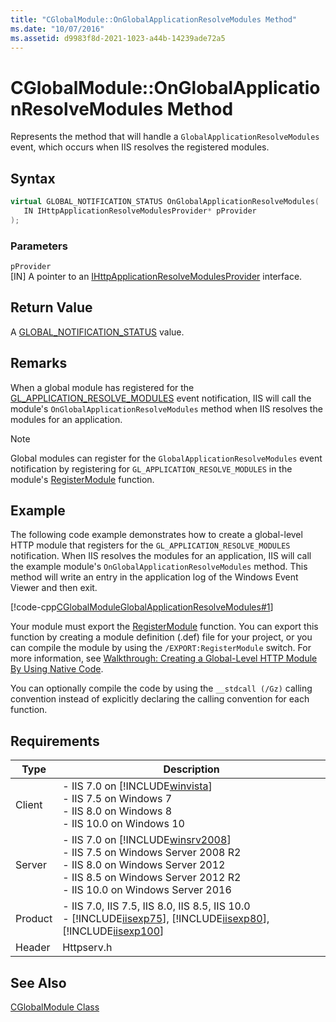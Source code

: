 ```yaml
---
title: "CGlobalModule::OnGlobalApplicationResolveModules Method"
ms.date: "10/07/2016"
ms.assetid: d9983f8d-2021-1023-a44b-14239ade72a5
---
```

# CGlobalModule::OnGlobalApplicationResolveModules Method
Represents the method that will handle a `GlobalApplicationResolveModules` event, which occurs when IIS resolves the registered modules.  
  
## Syntax  
  
```cpp  
virtual GLOBAL_NOTIFICATION_STATUS OnGlobalApplicationResolveModules(  
   IN IHttpApplicationResolveModulesProvider* pProvider  
);  
```  
  
### Parameters  
 `pProvider`  
 [IN] A pointer to an [IHttpApplicationResolveModulesProvider](../../web-development-reference/native-code-api-reference/ihttpapplicationresolvemodulesprovider-interface.md) interface.  
  
## Return Value  
 A [GLOBAL_NOTIFICATION_STATUS](../../web-development-reference/native-code-api-reference/global-notification-status-enumeration.md) value.  
  
## Remarks  
 When a global module has registered for the [GL_APPLICATION_RESOLVE_MODULES](../../web-development-reference/native-code-api-reference/request-processing-constants.md) event notification, IIS will call the module's `OnGlobalApplicationResolveModules` method when IIS resolves the modules for an application.  
  
> [!NOTE]
>  Global modules can register for the `GlobalApplicationResolveModules` event notification by registering for `GL_APPLICATION_RESOLVE_MODULES` in the module's [RegisterModule](../../web-development-reference/native-code-api-reference/pfn-registermodule-function.md) function.  
  
## Example  
 The following code example demonstrates how to create a global-level HTTP module that registers for the `GL_APPLICATION_RESOLVE_MODULES` notification. When IIS resolves the modules for an application, IIS will call the example module's `OnGlobalApplicationResolveModules` method. This method will write an entry in the application log of the Windows Event Viewer and then exit.  
  
 [!code-cpp[CGlobalModuleGlobalApplicationResolveModules#1](../../../samples/snippets/cpp/VS_Snippets_IIS/IIS7/CGlobalModuleGlobalApplicationResolveModules/cpp/CGlobalModuleGlobalApplicationResolveModules.cpp#1)]  
  
 Your module must export the [RegisterModule](../../web-development-reference/native-code-api-reference/pfn-registermodule-function.md) function. You can export this function by creating a module definition (.def) file for your project, or you can compile the module by using the `/EXPORT:RegisterModule` switch. For more information, see [Walkthrough: Creating a Global-Level HTTP Module By Using Native Code](../../web-development-reference/native-code-development-overview/walkthrough-creating-a-global-level-http-module-by-using-native-code.md).  
  
 You can optionally compile the code by using the `__stdcall (/Gz)` calling convention instead of explicitly declaring the calling convention for each function.  
  
## Requirements  
  
|Type|Description|  
|----------|-----------------|  
|Client|-   IIS 7.0 on [!INCLUDE[winvista](../../wmi-provider/includes/winvista-md.md)]<br />-   IIS 7.5 on Windows 7<br />-   IIS 8.0 on Windows 8<br />-   IIS 10.0 on Windows 10|  
|Server|-   IIS 7.0 on [!INCLUDE[winsrv2008](../../wmi-provider/includes/winsrv2008-md.md)]<br />-   IIS 7.5 on Windows Server 2008 R2<br />-   IIS 8.0 on Windows Server 2012<br />-   IIS 8.5 on Windows Server 2012 R2<br />-   IIS 10.0 on Windows Server 2016|  
|Product|-   IIS 7.0, IIS 7.5, IIS 8.0, IIS 8.5, IIS 10.0<br />-   [!INCLUDE[iisexp75](../../web-development-reference/native-code-api-reference/includes/iisexp75-md.md)], [!INCLUDE[iisexp80](../../web-development-reference/native-code-api-reference/includes/iisexp80-md.md)], [!INCLUDE[iisexp100](../../web-development-reference/native-code-api-reference/includes/iisexp100-md.md)]|  
|Header|Httpserv.h|  
  
## See Also  
 [CGlobalModule Class](../../web-development-reference/native-code-api-reference/cglobalmodule-class.md)